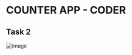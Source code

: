 # COUNTER APP - COD<H>ER
## Task 2
![image](https://user-images.githubusercontent.com/56963461/177638394-fc3d9cc2-04de-46c7-be21-09266bf36572.png)
